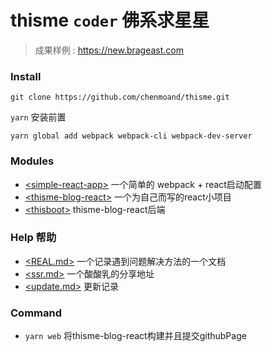# thisme ```coder``` 佛系求星星

> 成果样例 : https://new.brageast.com

### Install

``` git clone https://github.com/chenmoand/thisme.git ``` 

``` yarn ``` 安装前置

```yarn global add webpack webpack-cli webpack-dev-server```

### Modules 

* [\<simple-react-app\>](./simple-react-app)  一个简单的 webpack + react启动配置
* [\<thisme-blog-react\>](./thisme-blog-react) 一个为自己而写的react小项目
* [\<thisboot\>](./thisboot) thisme-blog-react后端

### Help 帮助

*  [\<REAL.md\>](./REAL.md)  一个记录遇到问题解决方法的一个文档
*  [\<ssr.md\>](./doc/ssr.md)  一个酸酸乳的分享地址
*  [\<update.md\>](./doc/update.md)  更新记录

###  Command

* ```yarn web``` 将thisme-blog-react构建并且提交githubPage


